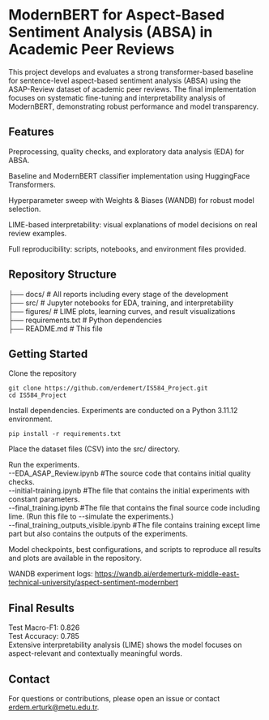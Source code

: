 # ModernBERT for Aspect-Based Sentiment Analysis (ABSA) in Academic Peer Reviews


This project develops and evaluates a strong transformer-based baseline for sentence-level aspect-based sentiment analysis (ABSA) using the ASAP-Review dataset of academic peer reviews. The final implementation focuses on systematic fine-tuning and interpretability analysis of ModernBERT, demonstrating robust performance and model transparency.


## Features

Preprocessing, quality checks, and exploratory data analysis (EDA) for ABSA.

Baseline and ModernBERT classifier implementation using HuggingFace Transformers.

Hyperparameter sweep with Weights & Biases (WANDB) for robust model selection.

LIME-based interpretability: visual explanations of model decisions on real review examples.

Full reproducibility: scripts, notebooks, and environment files provided.

## Repository Structure


├── docs/                   # All reports including every stage of the development  
├── src/                    # Jupyter notebooks for EDA, training, and interpretability  
├── figures/                # LIME plots, learning curves, and result visualizations  
├── requirements.txt        # Python dependencies  
├── README.md               # This file  



## Getting Started
Clone the repository
```
git clone https://github.com/erdemert/IS584_Project.git
cd IS584_Project
```
Install dependencies.
Experiments are conducted on a Python 3.11.12 environment.
```
pip install -r requirements.txt
```
Place the dataset files (CSV) into the src/ directory.

Run the experiments.  
--EDA_ASAP_Review.ipynb #The source code that contains initial quality checks.  
--initial-training.ipynb #The file that contains the initial experiments with constant parameters.  
--final_training.ipynb #The file that contains the final source code including lime. (Run this file to --simulate the experiments.)  
--final_training_outputs_visible.ipynb #The file contains training except lime part but also contains the outputs of the experiments.  

Model checkpoints, best configurations, and scripts to reproduce all results and plots are available in the repository.  

WANDB experiment logs: https://wandb.ai/erdemerturk-middle-east-technical-university/aspect-sentiment-modernbert  

## Final Results
Test Macro-F1: 0.826  
Test Accuracy: 0.785  
Extensive interpretability analysis (LIME) shows the model focuses on aspect-relevant and contextually meaningful words.

## Contact
For questions or contributions, please open an issue or contact erdem.erturk@metu.edu.tr.

